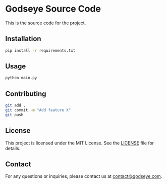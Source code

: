 # Godseye Source Code

This is the source code for the project.

## Installation

```bash
pip install -r requirements.txt
```

## Usage

```bash
python main.py
```

## Contributing

```bash
git add .
git commit -m "Add feature X"
git push
```

## License

This project is licensed under the MIT License. See the [LICENSE](LICENSE) file for details.

## Contact

For any questions or inquiries, please contact us at [contact@godseye.com](mailto:contact@godseye.com).





